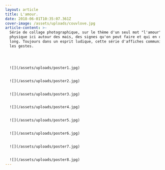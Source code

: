 ```yaml
---
layout: article
title: L'amour.
date: 2018-06-01T10:35:07.361Z
cover-image: /assets/uploads/couvlove.jpg
article-content: >-
  Série de collage photographique, sur le thème d'un seul mot "l'amour". Amour
  physique ici autour des mais, des signes qu'on peut faire et qui en disent
  long. Toujours dans un esprit ludique, cette série d'affiches communique avec
  les gestes.




  ![](/assets/uploads/poster1.jpg)


  ![](/assets/uploads/poster2.jpg)


  ![](/assets/uploads/poster3.jpg)


  ![](/assets/uploads/poster4.jpg)


  ![](/assets/uploads/poster5.jpg)


  ![](/assets/uploads/poster6.jpg)


  ![](/assets/uploads/poster7.jpg)


  ![](/assets/uploads/poster8.jpg)
---
```


